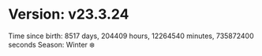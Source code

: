 # Version: v23.3.24
Time since birth: 8517 days, 204409 hours, 12264540 minutes, 735872400 seconds
Season: Winter ❄️
